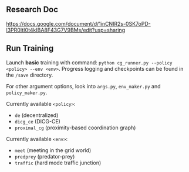 ## Research Doc

https://docs.google.com/document/d/1inCNIR2s-0SK7oPD-l3PR0ItI0t4kIBA8F43G7V9BMs/edit?usp=sharing

## Run Training
Launch **basic** training with command: 
`python cg_runner.py --policy <policy> --env <env>`.
Progress logging and checkpoints can be found in the `/save` directory.

 For other argument options, look into `args.py`, `env_maker.py` and `policy_maker.py`.

Currently available `<policy>`: 
- `de` (decentralized)
- `dicg_ce` (DICG-CE)
- `proximal_cg` (proximity-based coordination graph)

Currently available `<env>`: 
- `meet` (meeting in the grid world)
- `predprey` (predator-prey)
- `traffic` (hard mode traffic junction)